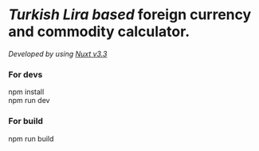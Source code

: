# *Turkish Lira based* foreign currency and commodity calculator.

*Developed by using [Nuxt v3.3](https://nuxt.com)*

### For devs
npm install  
npm run dev

### For build
npm run build
